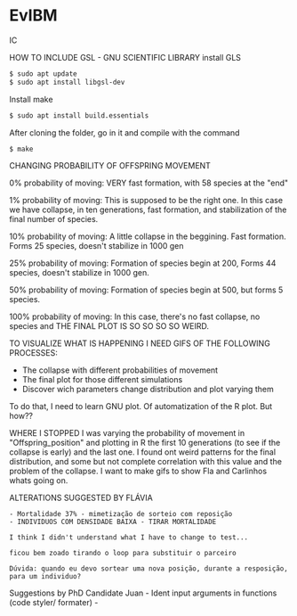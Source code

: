 # EvIBM
IC

HOW TO INCLUDE GSL - GNU SCIENTIFIC LIBRARY
install GLS

~~~bash
$ sudo apt update
$ sudo apt install libgsl-dev
~~~
Install make
~~~bash
$ sudo apt install build.essentials
~~~
After cloning the folder, go in it and compile with the command
~~~bash
$ make
~~~

CHANGING PROBABILITY OF OFFSPRING MOVEMENT

0% probability of moving:
	VERY fast formation, with 58 species at the "end"

1% probability of moving:
	This is supposed to be the right one. In this case we have collapse, in ten generations, fast formation, and stabilization of the final number of species.

10% probability of moving:
	A little collapse in the beggining. Fast formation. Forms 25 species, doesn't stabilize in 1000 gen

25% probability of moving:
	Formation of species begin at 200, Forms 44 species, doesn't stabilize in 1000 gen.

50% probability of moving:
	Formation of species begin at 500, but forms 5 species.

100% probability of moving:
	In this case, there's no fast collapse, no species and THE FINAL PLOT IS SO SO SO SO WEIRD.




TO VISUALIZE WHAT IS HAPPENING I NEED GIFS OF THE FOLLOWING PROCESSES:

 - The collapse with different probabilities of movement
 - The final plot for those different simulations
 - Discover wich parameters change distribution and plot varying them

 To do that, I need to learn GNU plot. Of automatization of the R plot. But how??

 WHERE I STOPPED
 	I was varying the probability of movement in "Offspring_position" and plotting in R the first 10 generations (to see if the collapse is early) and the last one. I found ont weird patterns for the final distribution, and some but not complete correlation with this value and the problem of the collapse. I want to make gifs to show Fla and Carlinhos whats going on. 


 ALTERATIONS SUGGESTED BY FLÁVIA

 	- Mortalidade 37% - mimetização de sorteio com reposição
 	- INDIVIDUOS COM DENSIDADE BAIXA - TIRAR MORTALIDADE

 	I think I didn't understand what I have to change to test...

 	ficou bem zoado tirando o loop para substituir o parceiro

 	Dúvida: quando eu devo sortear uma nova posição, durante a resposição, para um individuo?

Suggestions by PhD Candidate Juan
 	- Ident input arguments in functions (code styler/ formater)
 	- 

